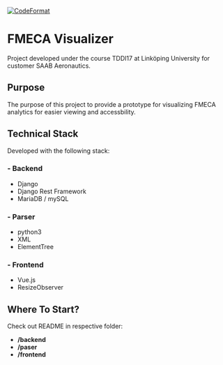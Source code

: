 [![CodeFormat](https://github.com/LinusThorsell/fmeca-app/actions/workflows/main.yml/badge.svg?branch=master)](https://github.com/LinusThorsell/fmeca-app/actions/workflows/main.yml)

# FMECA Visualizer
Project developed under the course TDDI17 at Linköping University for customer SAAB Aeronautics. 

## Purpose
The purpose of this project to provide a prototype for visualizing FMECA analytics for easier viewing and accessbility.

## Technical Stack
Developed with the following stack:
### - Backend
-   Django
-   Django Rest Framework
-   MariaDB / mySQL
  
### - Parser
-   python3
-   XML
-   ElementTree

### - Frontend
-   Vue.js
-   ResizeObserver

## Where To Start?
Check out README in respective folder:
- **/backend**
- **/paser**
- **/frontend** 
